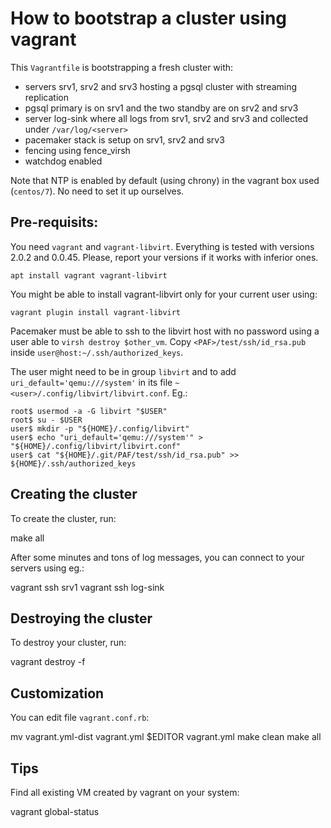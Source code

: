 # How to bootstrap a cluster using vagrant

This `Vagrantfile` is bootstrapping a fresh cluster with:

* servers srv1, srv2 and srv3 hosting a pgsql cluster with streaming replication
* pgsql primary is on srv1 and the two standby are on srv2 and srv3
* server log-sink where all logs from srv1, srv2 and srv3 and collected under `/var/log/<server>`
* pacemaker stack is setup on srv1, srv2 and srv3
* fencing using fence_virsh
* watchdog enabled

Note that NTP is enabled by default (using chrony) in the vagrant box used (`centos/7`).
No need to set it up ourselves.

## Pre-requisits:

You need `vagrant` and `vagrant-libvirt`. Everything is tested with versions 2.0.2 and
0.0.45. Please, report your versions if it works with inferior ones.

~~~
apt install vagrant vagrant-libvirt
~~~

You might be able to install vagrant-libvirt only for your current user using:

~~~
vagrant plugin install vagrant-libvirt
~~~

Pacemaker must be able to ssh to the libvirt host with no password using a user able
to `virsh destroy $other_vm`. Copy `<PAF>/test/ssh/id_rsa.pub`
inside `user@host:~/.ssh/authorized_keys`.

The user might need to be in group `libvirt` and to add `uri_default='qemu:///system'`
in its file `~<user>/.config/libvirt/libvirt.conf`. Eg.:

~~~
root$ usermod -a -G libvirt "$USER"
root$ su - $USER
user$ mkdir -p "${HOME}/.config/libvirt"
user$ echo "uri_default='qemu:///system'" > "${HOME}/.config/libvirt/libvirt.conf"
user$ cat "${HOME}/.git/PAF/test/ssh/id_rsa.pub" >> ${HOME}/.ssh/authorized_keys
~~~

## Creating the cluster

To create the cluster, run:

  make all

After some minutes and tons of log messages, you can connect to your servers using eg.:

  vagrant ssh srv1
  vagrant ssh log-sink

## Destroying the cluster

To destroy your cluster, run:

  vagrant destroy -f

## Customization

You can edit file `vagrant.conf.rb`:

  mv vagrant.yml-dist vagrant.yml
  $EDITOR vagrant.yml
  make clean
  make all

## Tips

Find all existing VM created by vagrant on your system:

  vagrant global-status
